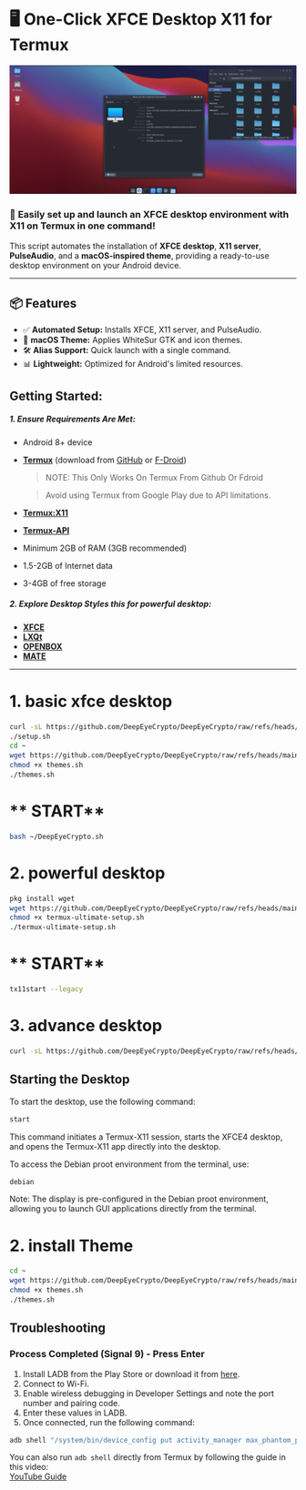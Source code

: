 # 🖥️ One-Click XFCE Desktop X11 for Termux
![Mac OS theme](Screenshot_20250108-205306.png)
### 🚀 **Easily set up and launch an XFCE desktop environment with X11 on Termux in one command!**

This script automates the installation of **XFCE desktop**, **X11 server**, **PulseAudio**, and a **macOS-inspired theme**, providing a ready-to-use desktop environment on your Android device.

---

## 📦 **Features**

- ✅ **Automated Setup:** Installs XFCE, X11 server, and PulseAudio.
- 🎨 **macOS Theme:** Applies WhiteSur GTK and icon themes.
- 🛠️ **Alias Support:** Quick launch with a single command.
- 📊 **Lightweight:** Optimized for Android's limited resources.
## Getting Started:

##### 1. Ensure Requirements Are Met:
   - Android 8+ device
   - **[Termux](https://termux.dev/en/)** (download from [GitHub](https://github.com/termux/termux-app/releases) or [F-Droid](https://f-droid.org/en/packages/com.termux/))
      >NOTE: This Only Works On Termux From Github Or Fdroid

     > Avoid using Termux from Google Play due to API limitations.
   - **[Termux:X11](https://github.com/termux/termux-x11/releases)**
   - **[Termux-API](https://github.com/termux/termux-api/releases)**
   - Minimum 2GB of RAM (3GB recommended)
   - 1.5-2GB of Internet data
   - 3-4GB of free storage
##### 2. Explore Desktop Styles this for powerful desktop:
   - **[XFCE](xfce_styles.md)**
   - **[LXQt](lxqt_styles.md)**
   - **[OPENBOX](openbox_styles.md)**
   - **[MATE](mate_styles.md)**
---

# **1. basic xfce desktop**
```bash
curl -sL https://github.com/DeepEyeCrypto/DeepEyeCrypto/raw/refs/heads/main/setup.sh | bash
./setup.sh
cd ~
wget https://github.com/DeepEyeCrypto/DeepEyeCrypto/raw/refs/heads/main/themes.sh
chmod +x themes.sh
./themes.sh

```
# ** START**

```bash
bash ~/DeepEyeCrypto.sh
```
# **2. powerful desktop**
```bash
pkg install wget
wget https://github.com/DeepEyeCrypto/DeepEyeCrypto/raw/refs/heads/main/termux-ultimate-setup.sh
chmod +x termux-ultimate-setup.sh
./termux-ultimate-setup.sh
```
# ** START**

```bash
tx11start --legacy
```
# **3. advance desktop**
```bash
curl -sL https://github.com/DeepEyeCrypto/DeepEyeCrypto/raw/refs/heads/main/xfce-desktop.sh | bash
```
## Starting the Desktop

To start the desktop, use the following command:

```bash
start
```

This command initiates a Termux-X11 session, starts the XFCE4 desktop, and opens the Termux-X11 app directly into the desktop.

To access the Debian proot environment from the terminal, use:

```bash
debian
```

Note: The display is pre-configured in the Debian proot environment, allowing you to launch GUI applications directly from the terminal.

# **2. install Theme**
```bash
cd ~
wget https://github.com/DeepEyeCrypto/DeepEyeCrypto/raw/refs/heads/main/themes.sh
chmod +x themes.sh
./themes.sh

```
## Troubleshooting

### Process Completed (Signal 9) - Press Enter

1. Install LADB from the Play Store or download it from [here](https://github.com/hyperio546/ladb-builds/releases).
2. Connect to Wi-Fi.
3. Enable wireless debugging in Developer Settings and note the port number and pairing code.
4. Enter these values in LADB.
5. Once connected, run the following command:

```bash
adb shell "/system/bin/device_config put activity_manager max_phantom_processes 2147483647"
```

You can also run `adb shell` directly from Termux by following the guide in this video:  
[YouTube Guide](https://www.youtube.com/watch?v=BHc7uvX34bM)

